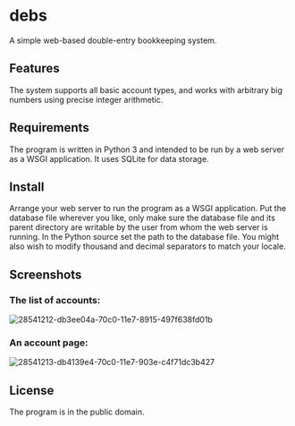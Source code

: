 # debs
A simple web-based double-entry bookkeeping system.

## Features
The system supports all basic account types, and works with arbitrary big numbers using precise integer arithmetic.

## Requirements
The program is written in Python 3 and intended to be run by a web server as a WSGI application. It uses SQLite for data storage.

## Install
Arrange your web server to run the program as a WSGI application. Put the database file wherever you like, only make sure the database file and its parent directory are writable by the user from whom the web server is running. In the Python source set the path to the database file. You might also wish to modify thousand and decimal separators to match your locale.

## Screenshots
### The list of accounts:
![28541212-db3ee04a-70c0-11e7-8915-497f638fd01b](https://user-images.githubusercontent.com/29631214/29485252-690aab78-84d7-11e7-940b-615b87a9f251.jpg)
### An account page:
![28541213-db4139e4-70c0-11e7-903e-c4f71dc3b427](https://user-images.githubusercontent.com/29631214/29485251-690a8d78-84d7-11e7-844d-95527f026758.jpg)

## License
The program is in the public domain.
